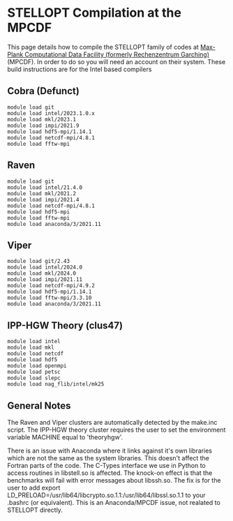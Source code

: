 STELLOPT Compilation at the MPCDF
====================================================

This page details how to compile the STELLOPT family of codes
at [Max-Plank Computational Data Facility (formerly Rechenzentrum Garching)](@https://www.mpcdf.mpg.de/) (MPCDF). In order to do so you will need an account on their system. These build
instructions are for the Intel based compilers


Cobra (Defunct)
-----

    module load git
    module load intel/2023.1.0.x
    module load mkl/2023.1
    module load impi/2021.9
    module load hdf5-mpi/1.14.1
    module load netcdf-mpi/4.8.1
    module load fftw-mpi

Raven
-----

    module load git
    module load intel/21.4.0
    module load mkl/2021.2
    module load impi/2021.4
    module load netcdf-mpi/4.8.1
    module load hdf5-mpi
    module load fftw-mpi
    module load anaconda/3/2021.11

Viper
-----

    module load git/2.43
    module load intel/2024.0
    module load mkl/2024.0
    module load impi/2021.11
    module load netcdf-mpi/4.9.2
    module load hdf5-mpi/1.14.1
    module load fftw-mpi/3.3.10
    module load anaconda/3/2021.11

IPP-HGW Theory (clus47)
-----

    module load intel
    module load mkl
    module load netcdf
    module load hdf5
    module load openmpi
    module load petsc
    module load slepc
    module load nag_flib/intel/mk25

General Notes
-------------

The Raven and Viper clusters are automatically detected
by the make.inc script. The IPP-HGW theory cluster
requires the user to set the environment variable 
MACHINE equal to 'theoryhgw'.

There is an issue with Anaconda where it links against
it's own libraries which are not the same as the system
libraries. This doesn't affect the Fortran parts of the 
code. The C-Types interface we use in Python to access
routines in libstell.so is affected. The knock-on effect
is that the benchmarks will fail with error messages
about libssh.so. The fix is for the user to add
export LD_PRELOAD=/usr/lib64/libcrypto.so.1.1:/usr/lib64/libssl.so.1.1
to your .bashrc (or equivalent). This is an
Anaconda/MPCDF issue, not realated to STELLOPT directly.

